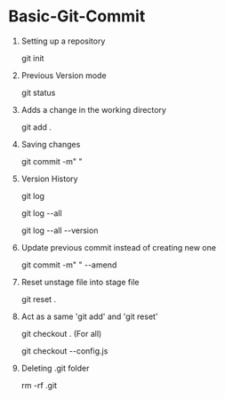 # Basic-Git-Commit

1. Setting up a repository

   git init

3. Previous Version mode

   git status

4. Adds a change in the working directory

   git add .

5. Saving changes

   git commit -m" "

6. Version History

   git log

   git log --all

   git log --all --version

7. Update previous commit instead of creating new one

   git commit -m" " --amend

8. Reset unstage file into stage file

   git reset .

9. Act as a same 'git add' and 'git reset'
    
   git checkout . (For all)

   git checkout --config.js

10. Deleting .git folder
    
    rm -rf .git
